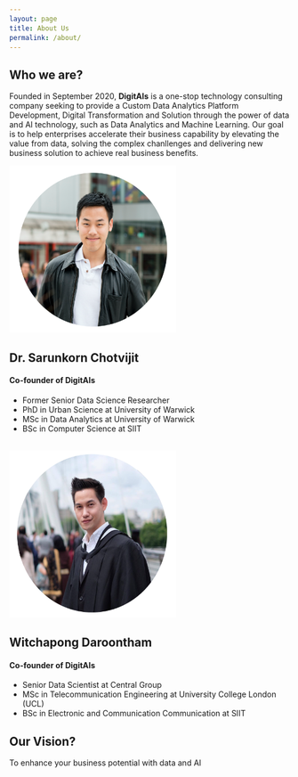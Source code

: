 ```yaml
---
layout: page
title: About Us
permalink: /about/
---
```


## Who we are?
Founded in September 2020, **DigitAIs** is a one-stop technology consulting company seeking to provide a Custom Data Analytics Platform Development, Digital Transformation and Solution through the power of data and AI technology, such as Data Analytics and Machine Learning. Our goal is to help enterprises accelerate their business capability by elevating the value from data, solving the complex chanllenges and delivering new business solution to achieve real business benefits.

<img src='/img/profile/profile_mo.png' width='300' height='300'>

## Dr. Sarunkorn Chotvijit
#### Co-founder of DigitAIs
* Former Senior Data Science Researcher
* PhD in Urban Science at University of Warwick
* MSc in Data Analytics at University of Warwick
* BSc in Computer Science at SIIT

<br>

<img src='/img/profile/profile_mik.png' width='300' height='300'>

## Witchapong Daroontham
#### Co-founder of DigitAIs
* Senior Data Scientist at Central Group
* MSc in Telecommunication Engineering at University College London (UCL)
* BSc in Electronic and Communication Communication at SIIT

## Our Vision?
To enhance your business potential with data and AI
